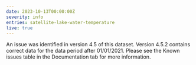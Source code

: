 ```yaml
---
date: 2023-10-13T00:00:00Z
severity: info
entries: satellite-lake-water-temperature
live: true
---
```


An issue was identified in version 4.5 of this dataset. Version 4.5.2 contains correct data for the data period after 01/01/2021. Please see the Known issues table in the Documentation tab for more information.

